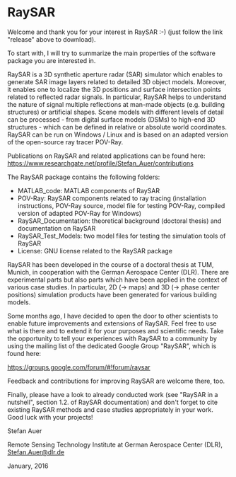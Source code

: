 # RaySAR
Welcome and thank you for your interest in RaySAR :-) (just follow the link "release" above to download). 

To start with, I will try to summarize the main properties of the software package you are interested in.

RaySAR is a 3D synthetic aperture radar (SAR) simulator which enables to generate SAR image layers related to detailed 3D object models. Moreover, it enables one to localize the 3D positions and surface intersection points related to reflected radar signals. In particular, RaySAR helps to understand the nature of signal multiple reflections at man-made objects (e.g. building structures) or artificial shapes. Scene models with different levels of detail can be processed - from digital surface models (DSMs) to high-end 3D structures - which can be defined in relative or absolute world coordinates. RaySAR can be run on Windows / Linux and is based on an adapted version of the open-source ray tracer POV-Ray.

Publications on RaySAR and related applications can be found here: https://www.researchgate.net/profile/Stefan_Auer/contributions

The RaySAR package contains the following folders:
- MATLAB_code: MATLAB components of RaySAR
- POV-Ray: RaySAR components related to ray tracing (installation instructions, POV-Ray source, model file for testing POV-Ray, compiled version of adapted POV-Ray for Windows) 
- RaySAR_Documentation: theoretical background (doctoral thesis) and documentation on RaySAR
- RaySAR_Test_Models: two model files for testing the simulation tools of RaySAR
- License: GNU license related to the RaySAR package

RaySAR has been developed in the course of a doctoral thesis at TUM, Munich, in cooperation with the German Aerospace Center (DLR). There are experimental parts but also parts which have been applied in the context of various case studies. In particular, 2D (-> maps) and 3D (-> phase center positions) simulation products have been generated for various building models. 

Some months ago, I have decided to open the door to other scientists to enable future improvements and extensions of RaySAR. Feel free to use what is there and to extend it for your purposes and scientific needs. Take the opportunity to tell your experiences with RaySAR to a community by using the mailing list of the dedicated Google Group "RaySAR", which is found here:

https://groups.google.com/forum/#!forum/raysar

Feedback and contributions for improving RaySAR are welcome there, too.

Finally, please have a look to already conducted work (see "RaySAR in a nutshell", section 1.2. of RaySAR documentation) and don't forget to cite existing RaySAR methods and case studies appropriately in your work. Good luck with your projects!

Stefan Auer

Remote Sensing Technology Institute at German Aerospace Center (DLR),
Stefan.Auer@dlr.de

January, 2016

